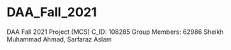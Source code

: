 # DAA_Fall_2021
DAA Fall 2021 Project (MCS) C_ID: 108285
Group Members:
62986 Sheikh Muhammad Ahmad,
Sarfaraz Aslam
